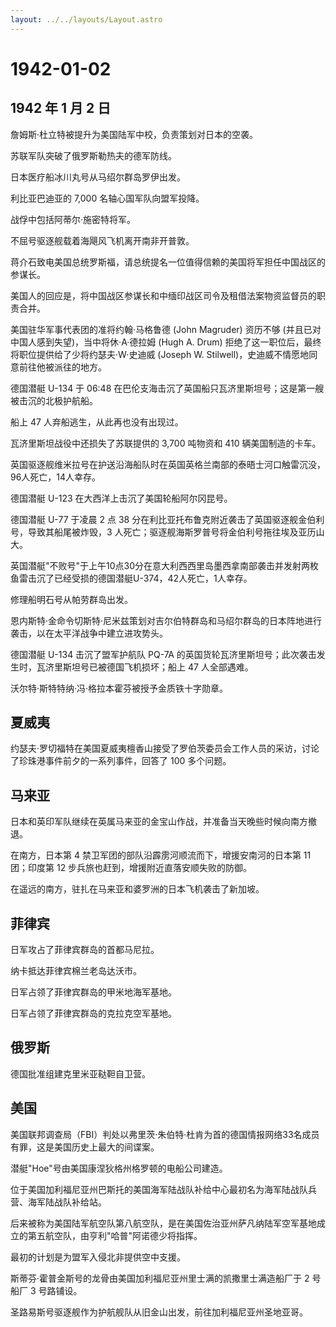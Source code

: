 ```yaml
---
layout: ../../layouts/Layout.astro
---
```


# 1942-01-02

## 1942 年 1 月 2 日

詹姆斯·杜立特被提升为美国陆军中校，负责策划对日本的空袭。

苏联军队突破了俄罗斯勒热夫的德军防线。

日本医疗船冰川丸号从马绍尔群岛罗伊出发。

利比亚巴迪亚的 7,000 名轴心国军队向盟军投降。

战俘中包括阿蒂尔·施密特将军。

不屈号驱逐舰载着海飓风飞机离开南非开普敦。

蒋介石致电美国总统罗斯福，请总统提名一位值得信赖的美国将军担任中国战区的参谋长。

美国人的回应是，将中国战区参谋长和中缅印战区司令及租借法案物资监督员的职责合并。

美国驻华军事代表团的准将约翰·马格鲁德 (John Magruder) 资历不够
(并且已对中国人感到失望)，当中将休·A·德拉姆 (Hugh A. Drum)
拒绝了这一职位后，最终将职位提供给了少将约瑟夫·W·史迪威 (Joseph W.
Stilwell)，史迪威不情愿地同意前往他被派往的地方。

德国潜艇 U-134 于 06:48
在巴伦支海击沉了英国船只瓦济里斯坦号；这是第一艘被击沉的北极护航船。

船上 47 人弃船逃生，从此再也没有出现过。

瓦济里斯坦战役中还损失了苏联提供的 3,700 吨物资和 410 辆美国制造的卡车。

英国驱逐舰维米拉号在护送沿海船队时在英国英格兰南部的泰晤士河口触雷沉没，96人死亡，14人幸存。

德国潜艇 U-123 在大西洋上击沉了美国轮船阿尔冈昆号。

德国潜艇 U-77 于凌晨 2 点 38
分在利比亚托布鲁克附近袭击了英国驱逐舰金伯利号，导致其船尾被炸毁，3
人死亡；驱逐舰海斯罗普号将金伯利号拖往埃及亚历山大。

英国潜艇"不败号"于上午10点30分在意大利西西里岛墨西拿南部袭击并发射两枚鱼雷击沉了已经受损的德国潜艇U-374，42人死亡，1人幸存。

修理船明石号从帕劳群岛出发。

恩内斯特·金命令切斯特·尼米兹策划对吉尔伯特群岛和马绍尔群岛的日本阵地进行袭击，以在太平洋战争中建立进攻势头。

德国潜艇 U-134 击沉了盟军护航队 PQ-7A
的英国货轮瓦济里斯坦号；此次袭击发生时，瓦济里斯坦号已被德国飞机损坏；船上
47 人全部遇难。

沃尔特·斯特特纳·冯·格拉本霍芬被授予金质铁十字勋章。

## 夏威夷

约瑟夫·罗切福特在美国夏威夷檀香山接受了罗伯茨委员会工作人员的采访，讨论了珍珠港事件前夕的一系列事件，回答了
100 多个问题。

## 马来亚

日本和英印军队继续在英属马来亚的金宝山作战，并准备当天晚些时候向南方撤退。

在南方，日本第 4 禁卫军团的部队沿霹雳河顺流而下，增援安南河的日本第 11
团；印度第 12 步兵旅也赶到，增援附近直落安顺失败的防御。

在遥远的南方，驻扎在马来亚和婆罗洲的日本飞机袭击了新加坡。

## 菲律宾

日军攻占了菲律宾群岛的首都马尼拉。

纳卡抵达菲律宾棉兰老岛达沃市。

日军占领了菲律宾群岛的甲米地海军基地。

日军占领了菲律宾群岛的克拉克空军基地。

## 俄罗斯

德国批准组建克里米亚鞑靼自卫营。

## 美国

美国联邦调查局（FBI）判处以弗里茨·朱伯特·杜肯为首的德国情报网络33名成员有罪，这是美国历史上最大的间谍案。

潜艇"Hoe"号由美国康涅狄格州格罗顿的电船公司建造。

位于美国加利福尼亚州巴斯托的美国海军陆战队补给中心最初名为海军陆战队兵营、海军陆战队补给站。

后来被称为美国陆军航空队第八航空队，是在美国佐治亚州萨凡纳陆军空军基地成立的第五航空队，由亨利"哈普"阿诺德少将指挥。

最初的计划是为盟军入侵北非提供空中支援。

斯蒂芬·霍普金斯号的龙骨由美国加利福尼亚州里士满的凯撒里士满造船厂于 2
号船厂 3 号路铺设。

圣路易斯号驱逐舰作为护航舰队从旧金山出发，前往加利福尼亚州圣地亚哥。